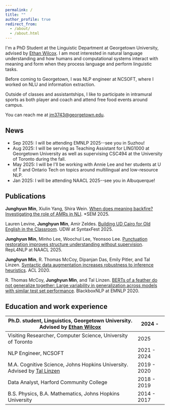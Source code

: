 ```yaml
---
permalink: /
title: ""
author_profile: true
redirect_from: 
  - /about/
  - /about.html
---
```


I'm a PhD Student at the Linguistic Department at Georgetown University,
advised by [Ethan Wilcox](https://wilcoxeg.github.io/).
I am most interested in natural language understanding and how humans and computational systems 
interact with meaning and form when they process language and perform linguistic tasks.

Before coming to Georgetown, I was NLP engineer at NCSOFT, where I worked on NLU and information extraction.

Outside of classes and assistantships, I like to participate in intramural sports as both player and coach and
attend free food events around campus.

You can reach me at [jm3743@georgetown.edu](mailto:jm3743@georgetown.edu).

## News

* Sep 2025: I will be attending EMNLP 2025--see you in Suzhou!
* Aug 2025: I will be serving as Teaching Assistant for LING1000 at Georgetown University
as well as supervising CSC494 at the University of Toronto during the fall.
* May 2025: I will be I'll be working with Annie Lee and her students at U of T and Ontario Tech
on topics around multilingual and low-resource NLP.
* Jan 2025: I will be attending NAACL 2025--see you in Albuquerque!

## Publications
**Junghyun Min**, Xiulin Yang, Shira Wein.
[When does meaning backfire? Investigating the role of AMRs in NLI](https://arxiv.org/abs/2506.14613).
*SEM 2025.

Lauren Levine, **Junghyun Min**, Amir Zeldes.
[Building UD Cairo for Old English in the Classroom](https://aclanthology.org/2025.udw-1.10/).
UDW at SyntaxFest 2025.

**Junghyun Min**, Minho Lee, Woochul Lee, Yeonsoo Lee. 
[Punctuation restoration improves structure understanding without supervision](https://aclanthology.org/2025.repl4nlp-1.10/).
RepL4NLP at NAACL 2025.

**Junghyun Min**, R. Thomas McCoy, Dipanjan Das, Emily Pitler, and Tal Linzen.
[Syntactic data augmentation increases robustness to inference heuristics](https://aclanthology.org/2020.acl-main.212/).
ACL 2020.

R. Thomas McCoy, **Junghyun Min**, and Tal Linzen. 
[BERTs of a feather do not generalize together: Large variability in generalization across models with similar test set performance](https://aclanthology.org/2020.blackboxnlp-1.21/).
BlackboxNLP at EMNLP 2020.

## Education and work experience

| Ph.D. student, Linguistics, Georgetown University. Advised by [Ethan Wilcox](https://wilcoxeg.github.io/) | 2024 -      |
|-----------------------------------------------------------------------------------------------------------|-------------|
| Visiting Researcher, Computer Science, University of Toronto                                              | 2025        |
| NLP Engineer, NCSOFT                                                                                      | 2021 - 2024 |
| M.A. Cognitive Science, Johns Hopkins University. Advised by [Tal Linzen](https://tallinzen.net)          | 2019 - 2020 | 
| Data Analyst, Harford Community College                                                                   | 2018 - 2019 |
| B.S. Physics, B.A. Mathematics, Johns Hopkins University                                                  | 2014 - 2017 |

